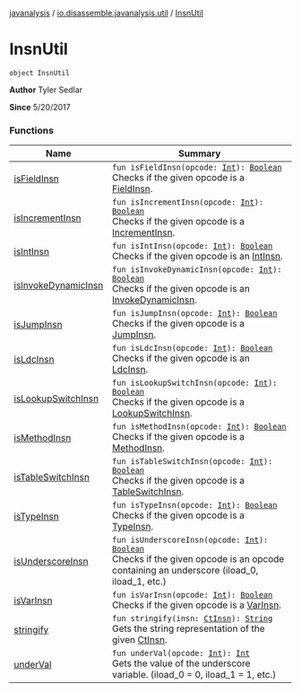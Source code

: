 [javanalysis](../../index.md) / [io.disassemble.javanalysis.util](../index.md) / [InsnUtil](./index.md)

# InsnUtil

`object InsnUtil`

**Author**
Tyler Sedlar

**Since**
5/20/2017

### Functions

| Name | Summary |
|---|---|
| [isFieldInsn](is-field-insn.md) | `fun isFieldInsn(opcode: `[`Int`](https://kotlinlang.org/api/latest/jvm/stdlib/kotlin/-int/index.html)`): `[`Boolean`](https://kotlinlang.org/api/latest/jvm/stdlib/kotlin/-boolean/index.html)<br>Checks if the given opcode is a [FieldInsn](../../io.disassemble.javanalysis.insn/-field-insn/index.md). |
| [isIncrementInsn](is-increment-insn.md) | `fun isIncrementInsn(opcode: `[`Int`](https://kotlinlang.org/api/latest/jvm/stdlib/kotlin/-int/index.html)`): `[`Boolean`](https://kotlinlang.org/api/latest/jvm/stdlib/kotlin/-boolean/index.html)<br>Checks if the given opcode is a [IncrementInsn](../../io.disassemble.javanalysis.insn/-increment-insn/index.md). |
| [isIntInsn](is-int-insn.md) | `fun isIntInsn(opcode: `[`Int`](https://kotlinlang.org/api/latest/jvm/stdlib/kotlin/-int/index.html)`): `[`Boolean`](https://kotlinlang.org/api/latest/jvm/stdlib/kotlin/-boolean/index.html)<br>Checks if the given opcode is an [IntInsn](../../io.disassemble.javanalysis.insn/-int-insn/index.md). |
| [isInvokeDynamicInsn](is-invoke-dynamic-insn.md) | `fun isInvokeDynamicInsn(opcode: `[`Int`](https://kotlinlang.org/api/latest/jvm/stdlib/kotlin/-int/index.html)`): `[`Boolean`](https://kotlinlang.org/api/latest/jvm/stdlib/kotlin/-boolean/index.html)<br>Checks if the given opcode is an [InvokeDynamicInsn](../../io.disassemble.javanalysis.insn/-invoke-dynamic-insn/index.md). |
| [isJumpInsn](is-jump-insn.md) | `fun isJumpInsn(opcode: `[`Int`](https://kotlinlang.org/api/latest/jvm/stdlib/kotlin/-int/index.html)`): `[`Boolean`](https://kotlinlang.org/api/latest/jvm/stdlib/kotlin/-boolean/index.html)<br>Checks if the given opcode is a [JumpInsn](../../io.disassemble.javanalysis.insn/-jump-insn/index.md). |
| [isLdcInsn](is-ldc-insn.md) | `fun isLdcInsn(opcode: `[`Int`](https://kotlinlang.org/api/latest/jvm/stdlib/kotlin/-int/index.html)`): `[`Boolean`](https://kotlinlang.org/api/latest/jvm/stdlib/kotlin/-boolean/index.html)<br>Checks if the given opcode is an [LdcInsn](../../io.disassemble.javanalysis.insn/-ldc-insn/index.md). |
| [isLookupSwitchInsn](is-lookup-switch-insn.md) | `fun isLookupSwitchInsn(opcode: `[`Int`](https://kotlinlang.org/api/latest/jvm/stdlib/kotlin/-int/index.html)`): `[`Boolean`](https://kotlinlang.org/api/latest/jvm/stdlib/kotlin/-boolean/index.html)<br>Checks if the given opcode is a [LookupSwitchInsn](../../io.disassemble.javanalysis.insn/-lookup-switch-insn/index.md). |
| [isMethodInsn](is-method-insn.md) | `fun isMethodInsn(opcode: `[`Int`](https://kotlinlang.org/api/latest/jvm/stdlib/kotlin/-int/index.html)`): `[`Boolean`](https://kotlinlang.org/api/latest/jvm/stdlib/kotlin/-boolean/index.html)<br>Checks if the given opcode is a [MethodInsn](../../io.disassemble.javanalysis.insn/-method-insn/index.md). |
| [isTableSwitchInsn](is-table-switch-insn.md) | `fun isTableSwitchInsn(opcode: `[`Int`](https://kotlinlang.org/api/latest/jvm/stdlib/kotlin/-int/index.html)`): `[`Boolean`](https://kotlinlang.org/api/latest/jvm/stdlib/kotlin/-boolean/index.html)<br>Checks if the given opcode is a [TableSwitchInsn](../../io.disassemble.javanalysis.insn/-table-switch-insn/index.md). |
| [isTypeInsn](is-type-insn.md) | `fun isTypeInsn(opcode: `[`Int`](https://kotlinlang.org/api/latest/jvm/stdlib/kotlin/-int/index.html)`): `[`Boolean`](https://kotlinlang.org/api/latest/jvm/stdlib/kotlin/-boolean/index.html)<br>Checks if the given opcode is a [TypeInsn](../../io.disassemble.javanalysis.insn/-type-insn/index.md). |
| [isUnderscoreInsn](is-underscore-insn.md) | `fun isUnderscoreInsn(opcode: `[`Int`](https://kotlinlang.org/api/latest/jvm/stdlib/kotlin/-int/index.html)`): `[`Boolean`](https://kotlinlang.org/api/latest/jvm/stdlib/kotlin/-boolean/index.html)<br>Checks if the given opcode is an opcode containing an underscore (iload_0, iload_1, etc.) |
| [isVarInsn](is-var-insn.md) | `fun isVarInsn(opcode: `[`Int`](https://kotlinlang.org/api/latest/jvm/stdlib/kotlin/-int/index.html)`): `[`Boolean`](https://kotlinlang.org/api/latest/jvm/stdlib/kotlin/-boolean/index.html)<br>Checks if the given opcode is a [VarInsn](../../io.disassemble.javanalysis.insn/-var-insn/index.md). |
| [stringify](stringify.md) | `fun stringify(insn: `[`CtInsn`](../../io.disassemble.javanalysis.insn/-ct-insn/index.md)`): `[`String`](https://kotlinlang.org/api/latest/jvm/stdlib/kotlin/-string/index.html)<br>Gets the string representation of the given [CtInsn](../../io.disassemble.javanalysis.insn/-ct-insn/index.md). |
| [underVal](under-val.md) | `fun underVal(opcode: `[`Int`](https://kotlinlang.org/api/latest/jvm/stdlib/kotlin/-int/index.html)`): `[`Int`](https://kotlinlang.org/api/latest/jvm/stdlib/kotlin/-int/index.html)<br>Gets the value of the underscore variable. (iload_0 = 0, iload_1 = 1, etc.) |
